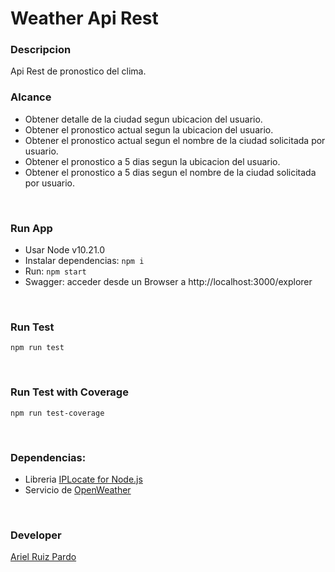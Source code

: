 # Weather Api Rest

### Descripcion
Api Rest de pronostico del clima.

### Alcance
- Obtener detalle de la ciudad segun ubicacion del usuario.
- Obtener el pronostico actual segun la ubicacion del usuario.
- Obtener el pronostico actual segun el nombre de la ciudad solicitada por usuario.
- Obtener el pronostico a 5 dias segun la ubicacion del usuario.
- Obtener el pronostico a 5 dias segun el nombre de la ciudad solicitada por usuario.

&nbsp;

### Run App

- Usar Node v10.21.0
- Instalar dependencias: `npm i`
- Run: `npm start`
- Swagger: acceder desde un Browser a http://localhost:3000/explorer

&nbsp;

### Run Test
```
npm run test
```
&nbsp;

### Run Test with Coverage
```
npm run test-coverage
```
&nbsp;

### Dependencias:
- Libreria [IPLocate for Node.js](https://www.npmjs.com/package/node-iplocate)
- Servicio de [OpenWeather](https://openweathermap.org/)

&nbsp;

### Developer
[Ariel Ruiz Pardo](https://www.linkedin.com/in/rodolfo-ariel-ruiz-pardo/)

